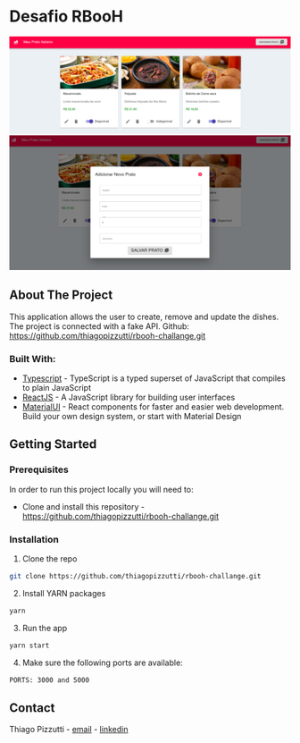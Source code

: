 # Desafio RBooH

![Desafio rboh ](/public/main.png)
![Desafio rboh ](/public/modal.png)

## About The Project

This application allows the user to create, remove and update the dishes. The project is connected with a fake API. 
Github: https://github.com/thiagopizzutti/rbooh-challange.git

### Built With:

- [Typescript](https://www.typescriptlang.org/) - TypeScript is a typed superset of JavaScript that compiles to plain JavaScript
- [ReactJS](https://reactjs.org/) - A JavaScript library for building user interfaces
- [MaterialUI](https://material-ui.com/) - React components for faster and easier web development. Build your own design system, or start with Material Design

<!-- GETTING STARTED -->

## Getting Started

<!-- PLACEHOLDER FOR PROJECT OVERVIEW -->

### Prerequisites

In order to run this project locally you will need to:

- Clone and install this repository - https://github.com/thiagopizzutti/rbooh-challange.git


### Installation

1. Clone the repo

```sh
git clone https://github.com/thiagopizzutti/rbooh-challange.git
```

2. Install YARN packages

```sh
yarn
```

3. Run the app

```sh
yarn start
```

4. Make sure the following ports are available:

```sh
PORTS: 3000 and 5000
```
<!-- CONTACT -->

## Contact

Thiago Pizzutti - [email](mailto:tpizzutti@gmail.com) - [linkedin](https://www.linkedin.com/in/tpizzutti/)